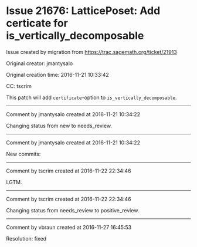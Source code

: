 # Issue 21676: LatticePoset: Add certicate for is_vertically_decomposable

Issue created by migration from https://trac.sagemath.org/ticket/21913

Original creator: jmantysalo

Original creation time: 2016-11-21 10:33:42

CC:  tscrim

This patch will add `certificate`-option to `is_vertically_decomposable`.


---

Comment by jmantysalo created at 2016-11-21 10:34:22

Changing status from new to needs_review.


---

Comment by jmantysalo created at 2016-11-21 10:34:22

New commits:


---

Comment by tscrim created at 2016-11-22 22:34:46

LGTM.


---

Comment by tscrim created at 2016-11-22 22:34:46

Changing status from needs_review to positive_review.


---

Comment by vbraun created at 2016-11-27 16:45:53

Resolution: fixed
